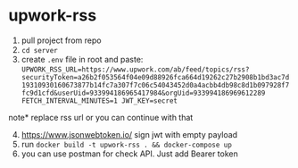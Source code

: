 # upwork-rss

1. pull project from repo
2. `cd server`
3. create `.env` file in root and paste:
  `UPWORK_RSS_URL=https://www.upwork.com/ab/feed/topics/rss?securityToken=a26b2f053564f04e09d88926fca664d19262c27b2908b1bd3ac7d19310930160673877b14fc7a307f7c06c54043452d0a4acbb4db98c8d1b097928f7fc9d1cfd&userUid=933994186965417984&orgUid=933994186969612289
  FETCH_INTERVAL_MINUTES=1
  JWT_KEY=secret`

  note* replace rss url or you can continue with that

4. https://www.jsonwebtoken.io/  sign jwt with empty payload
5. run `docker build -t upwork-rss . && docker-compose up`
6. you can use postman for check API. Just add Bearer token
